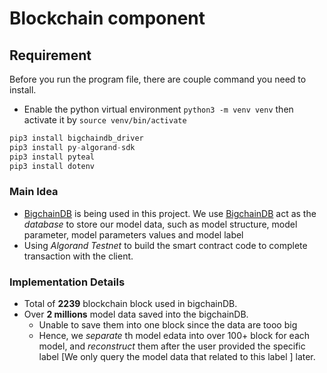# Blockchain component

## Requirement
Before you run the program file, there are couple command you need to install.
- Enable the python virtual environment `python3 -m venv venv` then activate it by `source venv/bin/activate`

```python
pip3 install bigchaindb_driver
pip3 install py-algorand-sdk
pip3 install pyteal
pip3 install dotenv
```

### Main Idea
- [BigchainDB](https://www.bigchaindb.com/) is being used in this project. We use [BigchainDB](https://www.bigchaindb.com/) act as the *database* to store our model data, such as model structure, model parameter, model parameters values and model label
- Using *Algorand Testnet* to build the smart contract code to complete transaction with the client.

### Implementation Details
- Total of **2239** blockchain block used in bigchainDB. 
- Over **2 millions** model data saved into the bigchainDB. 
    - Unable to save them into one block since the data are tooo big
    - Hence, we *separate* th model edata into over 100+ block for each model, and *reconstruct* them after the user provided the specific label [We only query the model data that related to this label ] later. 

